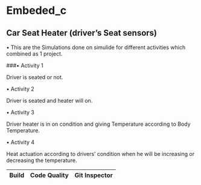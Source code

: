 # Embeded_c


## Car Seat Heater (driver’s Seat sensors)

• This are the Simulations done on simulide for different activities which combined as 1 project.

###• Activity 1

Driver is seated or not.

• Activity 2

Driver is seated and heater will on.

• Activity 3

Driver heater is in on condition and giving Temperature according to Body Temperature.

• Activity 4

Heat actuation according to drivers’ condition when he will be increasing or decreasing the temperature.










| Build | Code Quality | Git Inspector |
|-----|-----|-----|
